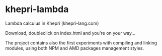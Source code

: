 # khepri-lambda
Lambda calculus in Khepri (khepri-lang.com)

Download, doubleclick on index.html and you're on your way...

The project contains also the first experiments with compiling and linking modules, using both NPM and AMD packages management styles.
